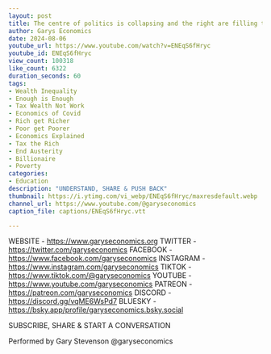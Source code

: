 ```yaml
---
layout: post
title: The centre of politics is collapsing and the right are filling the void
author: Garys Economics
date: 2024-08-06
youtube_url: https://www.youtube.com/watch?v=ENEqS6fHryc
youtube_id: ENEqS6fHryc
view_count: 100318
like_count: 6322
duration_seconds: 60
tags:
- Wealth Inequality
- Enough is Enough
- Tax Wealth Not Work
- Economics of Covid
- Rich get Richer
- Poor get Poorer
- Economics Explained
- Tax the Rich
- End Austerity
- Billionaire
- Poverty
categories:
- Education
description: "UNDERSTAND, SHARE & PUSH BACK"
thumbnail: https://i.ytimg.com/vi_webp/ENEqS6fHryc/maxresdefault.webp
channel_url: https://www.youtube.com/@garyseconomics
caption_file: captions/ENEqS6fHryc.vtt

---
```


WEBSITE - https://www.garyseconomics.org
TWITTER  - https://twitter.com/garyseconomics
FACEBOOK - https://www.facebook.com/garyseconomics
INSTAGRAM  - https://www.instagram.com/garyseconomics
TIKTOK - https://www.tiktok.com/@garyseconomics
YOUTUBE -  https://www.youtube.com/garyseconomics
PATREON - https://patreon.com/garyseconomics
DISCORD - https://discord.gg/vqME6WsPd7
BLUESKY - https://bsky.app/profile/garyseconomics.bsky.social

SUBSCRIBE, SHARE & START A CONVERSATION

Performed by Gary Stevenson
@garyseconomics
